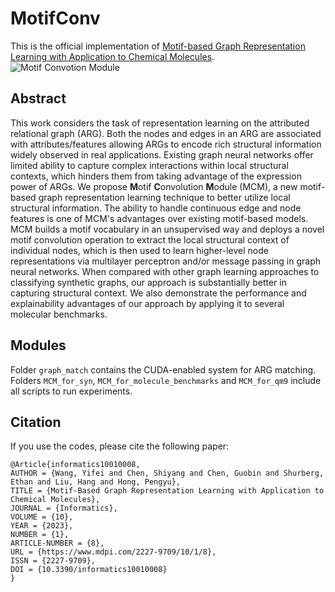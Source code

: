 # MotifConv
This is the official implementation of [Motif-based Graph Representation Learning with Application to Chemical Molecules](https://www.mdpi.com/2227-9709/10/1/8).
![Motif Convotion Module](https://github.com/yifeiwang15/MotifConv/blob/main/pipeline.png)

## Abstract
This work considers the task of representation learning on the attributed relational graph (ARG). 
Both the nodes and edges in an ARG are associated with attributes/features allowing ARGs to encode rich structural information 
widely observed in real applications. Existing graph neural networks offer limited ability to capture complex interactions 
within local structural contexts, which hinders them from taking advantage of the expression power of ARGs. 
We propose **M**otif **C**onvolution **M**odule (MCM), a new motif-based graph representation learning technique 
to better utilize local structural information. 
The ability to handle continuous edge and node features is one of MCM's advantages over existing motif-based models. 
MCM builds a motif vocabulary in an unsupervised way and deploys a novel motif convolution operation 
to extract the local structural context of individual nodes, which is then used to learn higher-level node representations 
via multilayer perceptron and/or message passing in graph neural networks. 
When compared with other graph learning approaches to classifying synthetic graphs, 
our approach is substantially better in capturing structural context. 
We also demonstrate the performance and explainability advantages of our approach by applying it to several molecular benchmarks.  

## Modules
Folder `graph_match` contains the CUDA-enabled system for ARG matching. Folders `MCM_for_syn`, `MCM_for_molecule_benchmarks` and `MCM_for_qm9` include all scripts to run experiments.

## Citation

If you use the codes, please cite the following paper:

```
@Article{informatics10010008,
AUTHOR = {Wang, Yifei and Chen, Shiyang and Chen, Guobin and Shurberg, Ethan and Liu, Hang and Hong, Pengyu},
TITLE = {Motif-Based Graph Representation Learning with Application to Chemical Molecules},
JOURNAL = {Informatics},
VOLUME = {10},
YEAR = {2023},
NUMBER = {1},
ARTICLE-NUMBER = {8},
URL = {https://www.mdpi.com/2227-9709/10/1/8},
ISSN = {2227-9709},
DOI = {10.3390/informatics10010008}
}
```
